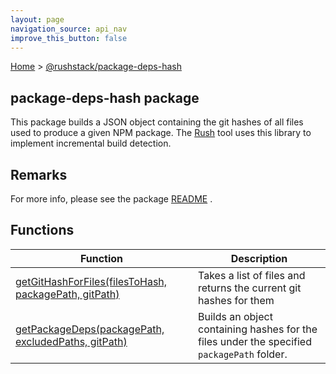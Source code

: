 ```yaml
---
layout: page
navigation_source: api_nav
improve_this_button: false
---
```



[Home](./index.md) &gt; [@rushstack/package-deps-hash](./package-deps-hash.md)

## package-deps-hash package

This package builds a JSON object containing the git hashes of all files used to produce a given NPM package. The [Rush](https://rushjs.io/) tool uses this library to implement incremental build detection.

## Remarks

For more info, please see the package [README](https://www.npmjs.com/package/@rushstack/package-deps-hash) .

## Functions

|  Function | Description |
|  --- | --- |
|  [getGitHashForFiles(filesToHash, packagePath, gitPath)](./package-deps-hash.getgithashforfiles.md) | Takes a list of files and returns the current git hashes for them |
|  [getPackageDeps(packagePath, excludedPaths, gitPath)](./package-deps-hash.getpackagedeps.md) | Builds an object containing hashes for the files under the specified <code>packagePath</code> folder. |
